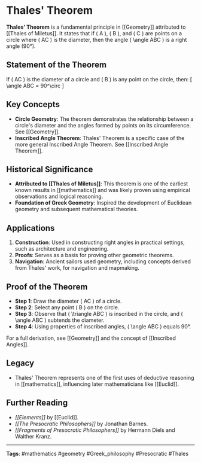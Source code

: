 # Thales' Theorem

**Thales' Theorem** is a fundamental principle in [[Geometry]] attributed to [[Thales of Miletus]]. It states that if \( A \), \( B \), and \( C \) are points on a circle where \( AC \) is the diameter, then the angle \( \angle ABC \) is a right angle (90°).

## Statement of the Theorem
If \( AC \) is the diameter of a circle and \( B \) is any point on the circle, then:
\[
\angle ABC = 90^\circ
\]

## Key Concepts
- **Circle Geometry**: The theorem demonstrates the relationship between a circle's diameter and the angles formed by points on its circumference. See [[Geometry]].
- **Inscribed Angle Theorem**: Thales' Theorem is a specific case of the more general Inscribed Angle Theorem. See [[Inscribed Angle Theorem]].

## Historical Significance
- **Attributed to [[Thales of Miletus]]**: This theorem is one of the earliest known results in [[mathematics]] and was likely proven using empirical observations and logical reasoning.
- **Foundation of Greek Geometry**: Inspired the development of Euclidean geometry and subsequent mathematical theories.

## Applications
1. **Construction**: Used in constructing right angles in practical settings, such as architecture and engineering.
2. **Proofs**: Serves as a basis for proving other geometric theorems.
3. **Navigation**: Ancient sailors used geometry, including concepts derived from Thales' work, for navigation and mapmaking.

## Proof of the Theorem
- **Step 1**: Draw the diameter \( AC \) of a circle.
- **Step 2**: Select any point \( B \) on the circle.
- **Step 3**: Observe that \( \triangle ABC \) is inscribed in the circle, and \( \angle ABC \) subtends the diameter.
- **Step 4**: Using properties of inscribed angles, \( \angle ABC \) equals 90°.

For a full derivation, see [[Geometry]] and the concept of [[Inscribed Angles]].

## Legacy
- Thales' Theorem represents one of the first uses of deductive reasoning in [[mathematics]], influencing later mathematicians like [[Euclid]].

## Further Reading
- *[[Elements]]* by [[Euclid]].
- *[[The Presocratic Philosophers]]* by Jonathan Barnes.
- *[[Fragments of Presocratic Philosophers]]* by Hermann Diels and Walther Kranz.

---

**Tags**: #mathematics #geometry #Greek_philosophy #Presocratic #Thales